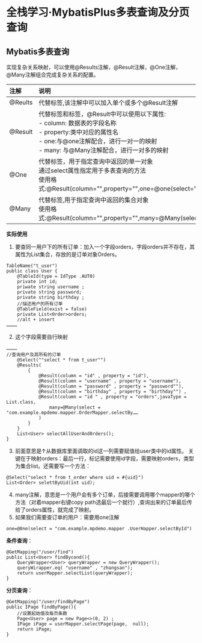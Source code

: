 # 全栈学习·MybatisPlus多表查询及分页查询

## Mybatis多表查询

实现复杂关系映射，可以使用@Results注解，@Result注解，@One注解，@Many注解组合完成复杂关系的配置。

| 注解       | 说明         |
|:-----------|:-------------|
|@Reults|代替<resultMap>标签,该注解中可以加入单个或多个@Result注解|
|@Result  |代替<id>标签和<Result>标签，@Result中可以使用以下属性: <br/>- column: 数据表的字段名称<br />- property:类中对应的属性名<br />- one:与@one注解配合，进行一对一的映射<br />- many: 与@Many注解配合，进行一对多的映射|
|@One|代替<assocation>标签，用于指定查询中返回的单一对象<br />通过select属性指定用于多表查询的方法<br />使用格式:@Result(column="",property="",one=@one(select=""))|
|@Many|代替<collection>标签,用于指定查询中返回的集合对象<br />使用格式:@Result(column="",property="",many=@Many(select=""))|

**实际使用**
1.  要查同一用户下的所有订单：加入一个字段orders，字段orders并不存在，其属性为List集合，存放的是订单对象Orders。
``` 
TableName("t_user")
public class User {
    @TableId(type = IdType .AUT0)
    private int id;
    priwate string username ;
    private string password;
    private string birthday ;
    //描述用户的所有订单
    @TableField(exist = false)
    private List<0rder>orders;
    //alt + insert
…………
```
2.  这个字段需要自行映射
```
…………
//查询用户及其所有的订单
    @Select(""select * from t_user"")
    @Results(
        {
            @Result(column = "id" , property = "id"),
            @Result(column = "username" , property = "username"),
            @Result(column = "password" , property = "password""),
            @Result(column = "birthday" , property = "birthday"") ,
            @Result(column = "id " , property = "orders",javaType = List.class,
                many=@Many(select = "com.example.mpdemo.mapper.OrderMapper.selectBy……
            )
        }
    }
    List<User> selectAllUserAnd0rders();
}
```
3.  前面意思是↑从数据库里面调取的id这一列需要赋值给user类中的id属性。
    关键在于映射orders：最后一行，标记需要使用id字段，需要映射orders，类型为集合list。还需要写一个方法：
```
@Select("select * from t_order where uid = #{uid}")
List<Order> selettByUid(int uid);
```
4. many注解，意思是一个用户会有多个订单，后接需要调用哪个mapper的哪个方法（对着mapper右键copy path选最后一个就行）,查询出来的订单最后传给了orders属性，就完成了映射。
5. 如果我们需要查订单的用户：需要用one注解
```
one=@0ne(select = "com.example.mpdemo.mapper .UserHapper.selectById")
```
**条件查询**：
```
@GetMapping("/user/find")
public List<User> findBycond(){
    QueryWrapper<User> queryWrapper = new QueryWrapper();
    queryWirapper.eq( "username" , "zhangsan");
    return userMapper.selectList(queryWrapper);
}
```
**分页查询**：

```
@GetMapping("/user/findByPage")
public IPage findByPage(){
    //设置起始值及每页条数
    Page<User> page = new Page<>(0, 2) ;
    IPage iPage = userMapper.selectPage(page,  null);
    return iPage;
}
```
